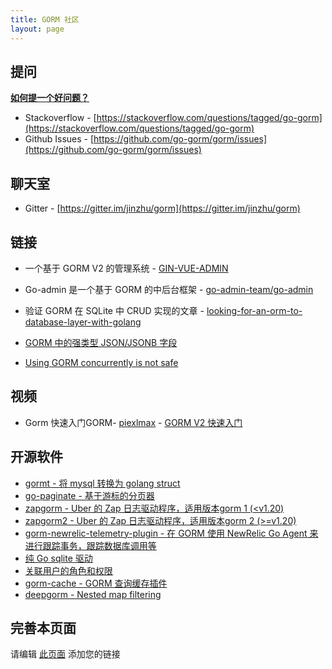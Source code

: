 ```yaml
---
title: GORM 社区
layout: page
---
```


## 提问

**[如何提一个好问题？](https://stackoverflow.com/help/how-to-ask)**

* Stackoverflow - [https://stackoverflow.com/questions/tagged/go-gorm](https://stackoverflow.com/questions/tagged/go-gorm)
* Github Issues - [https://github.com/go-gorm/gorm/issues](https://github.com/go-gorm/gorm/issues)

## 聊天室

* Gitter - [https://gitter.im/jinzhu/gorm](https://gitter.im/jinzhu/gorm)

## 链接

* 一个基于 GORM V2 的管理系统 - [GIN-VUE-ADMIN](https://github.com/flipped-aurora/gin-vue-admin)

* Go-admin 是一个基于 GORM 的中后台框架  - [go-admin-team/go-admin](https://github.com/go-admin-team/go-admin)

* 验证 GORM 在 SQLite 中 CRUD 实现的文章 - [looking-for-an-orm-to-database-layer-with-golang](https://medium.com/@rafaelholanda90/continuing-looking-for-an-orm-to-database-layer-with-golang-7fee0316a989)

* [GORM 中的强类型 JSON/JSONB 字段](https://www.terminateandstayresident.com/2022-07-13/orm-json)

* [Using GORM concurrently is not safe](https://zhuanlan.zhihu.com/p/556065676)

## 视频

* Gorm 快速入门GORM- [piexlmax](https://github.com/piexlmax) - [GORM V2 快速入门](https://www.bilibili.com/video/BV1E64y1472a#reply5032293079)

## 开源软件

* [gormt - 将 mysql 转换为 golang struct](https://github.com/xxjwxc/gormt)
* [go-paginate - 基于游标的分页器](https://github.com/raphaelvigee/go-paginate)
* [zapgorm - Uber 的 Zap 日志驱动程序，适用版本gorm 1 (<v1.20)](https://github.com/moul/zapgorm)
* [zapgorm2 - Uber 的 Zap 日志驱动程序，适用版本gorm 2 (>=v1.20)](https://github.com/moul/zapgorm2)
* [gorm-newrelic-telemetry-plugin - 在 GORM 使用 NewRelic Go Agent 来进行跟踪事务，跟踪数据库调用等](https://github.com/rafaelhl/gorm-newrelic-telemetry-plugin)
* [纯 Go sqlite 驱动](https://github.com/glebarez/sqlite)
* [关联用户的角色和权限](https://github.com/Permify/permify-gorm)
* [gorm-cache - GORM 查询缓存插件](https://github.com/liyuan1125/gorm-cache)
* [deepgorm - Nested map filtering](https://github.com/survivorbat/gorm-deep-filtering)

## <span id="contribute">完善本页面</span>

请编辑 [此页面](https://github.com/go-gorm/gorm.io/edit/master/pages/community.md) 添加您的链接
